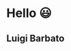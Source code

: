 <!-- classes: title -->

# Hello 😃
## Luigi Barbato
<!-- block-start: grid -->
<!-- account: twitter, your-account-name -->
<!-- account: github, your-account-name -->

<!-- block-end -->

<!-- -Introduzione a FLY Language: quindi DSL per multi-cloud, caratteristiche obiettivi di FLY, perchè è stato sviluppato, architettura di base (main program + funzioni FLY, generatore Java, JS, Python)
- Implementazione di un ambiente di esecuzione basato su cluster Kubernetes (perché lo abbiamo fatto, obiettivi che ci siamo posti)
- Kubernetes (definizione, containerizzazione mission, tecnologie coinvolte)
- Approccio seguito (il fatto che per motivi di latenza non creiamo noi il cluster ma assumiamo che sia già in esecuzione, sfruttare le caratteristiche di kubernetes, l'architettura che abbiamo costruito attorno quindi le code, ecc, i file aggiuntivi di esecuzione che creiamo ecc, tutta l'idea dietro l'implementazione)
--Locale (implementazione vera e propria, qui metti per ogni elemento dell'architettura cosa hai usato, quindi redis ecc)
--AWS (introduci e descrivi EKS, cosa hai aggiunto all'implemnetazione per astrarre l'interazione tra utente e cloud, come si realizza il flusso di esecuzione)
--Azure (come AWS)
-Sviluppi futuri (possibili implementazioni da fare in futuro che possono essere utili e fattibili, ricorda una implementazione senza sviluppi futuri è una implementazione morta)
-Dimostrazione (descrivi il caso d'uso, ovvero cosa fa e come lo fa con qualche piccolo pezzettino di codice, giusto qualche riga esemplificativa, e poi vedi tu se fare la cosa live o registrare un video con il cattura schermo, io ti consiglio il video) -->